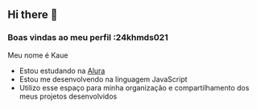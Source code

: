 ## Hi there 👋

### Boas vindas ao meu perfil :24khmds021

Meu nome é Kaue

- Estou estudando na [Alura](https://www.alura.com.br)
- Estou me desenvolvendo na linguagem JavaScript
- Utilizo esse espaço para minha organização e compartilhamento dos meus projetos desenvolvidos


